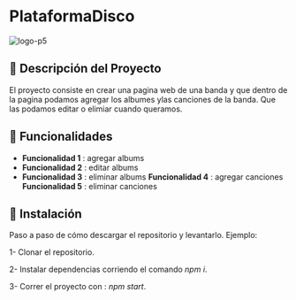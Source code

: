 # PlataformaDisco

![logo-p5](https://i.imgur.com/zuBSE5n.jpg)

## 📝 Descripción del Proyecto

El proyecto consiste en crear una pagina web de una banda y que dentro de la pagina podamos agregar los albumes ylas canciones de la banda. Que las podamos editar o elimiar cuando queramos.

## 🔨 Funcionalidades 

- **Funcionalidad 1** : agregar albums
- **Funcionalidad 2** : editar albums
- **Funcionalidad 3** : eliminar albums 
**Funcionalidad 4** : agregar canciones 
**Funcionalidad 5** : eliminar canciones  


## 🔧 Instalación 

Paso a paso de cómo descargar el repositorio y levantarlo. Ejemplo: 

1- Clonar el repositorio.

2- Instalar dependencias corriendo el comando _npm i_.

3- Correr el proyecto con : _npm start_.

